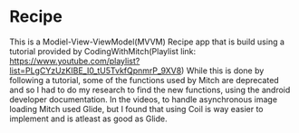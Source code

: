# Recipe

This is a Modiel-View-ViewModel(MVVM) Recipe app that is build using a tutorial provided by CodingWithMitch(Playlist link: https://www.youtube.com/playlist?list=PLgCYzUzKIBE_I0_tU5TvkfQpnmrP_9XV8)
While this is done by following a tutorial, some of the functions used by Mitch are deprecated and so I had to do my research to find the new functions, using the android developer documentation.
In the videos, to handle asynchronous image loading Mitch used Glide, but I found that using Coil is way easier to implement and is atleast as good as Glide.
